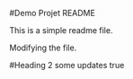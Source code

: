 #Demo Projet README

This is a simple readme file.

Modifying the file.

#Heading 2
some updates true